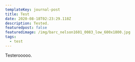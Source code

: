 ```yaml
---
templateKey: journal-post
title: Test
date: 2020-08-18T02:23:29.118Z
description: Tested.
featuredpost: false
featuredimage: /img/barc_nelson1601_0083_low_600x1800.jpg
tags:
  - test
---
```

Testerooooo.